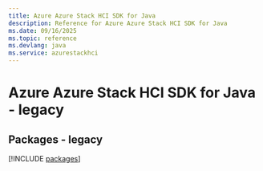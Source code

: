 ```yaml
---
title: Azure Azure Stack HCI SDK for Java
description: Reference for Azure Azure Stack HCI SDK for Java
ms.date: 09/16/2025
ms.topic: reference
ms.devlang: java
ms.service: azurestackhci
---
```

# Azure Azure Stack HCI SDK for Java - legacy
## Packages - legacy
[!INCLUDE [packages](azure-stack-hci-index.md)]